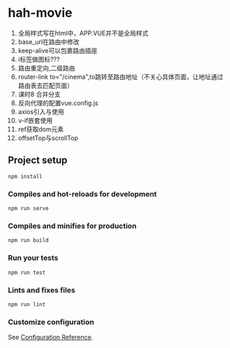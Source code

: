 # hah-movie
1. 全局样式写在html中，APP.VUE并不是全局样式
2. base_url在路由中修改
3. keep-alive可以包裹路由插座
4. i标签做图标???
5. 路由重定向,二级路由
6. router-link to="/cinema",to跳转至路由地址（不关心具体页面，让地址通过路由表去匹配页面）
7. 课时8 合并分支
8. 反向代理的配置vue.config.js
9. axios引入与使用
10. v-if嵌套使用
11. ref获取dom元素
12. offsetTop与scrollTop
## Project setup
```
npm install
```

### Compiles and hot-reloads for development
```
npm run serve
```

### Compiles and minifies for production
```
npm run build
```

### Run your tests
```
npm run test
```

### Lints and fixes files
```
npm run lint
```

### Customize configuration
See [Configuration Reference](https://cli.vuejs.org/config/).
